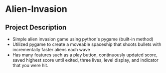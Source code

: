 # Alien-Invasion

## Project Description
- Simple alien invasion game using python's pygame (built-in method)
- Utilized pygame to create a moveable spaceship that shoots bullets with incrementally faster aliens each wave
- Has many features such as a play button, continuously updated score, saved highest score until exited, three lives, level display, and indicator that you were hit.
